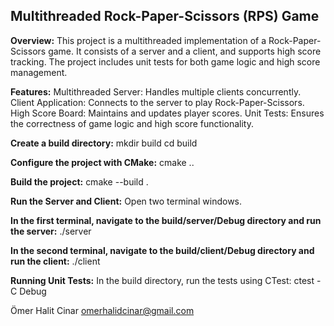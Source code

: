 Multithreaded Rock-Paper-Scissors (RPS) Game
--------------------------------------------------------------

**Overview:**
This project is a multithreaded implementation of a Rock-Paper-Scissors game. It consists of a server and a client, and supports high score tracking. The project includes unit tests for both game logic and high score management.

**Features:**
Multithreaded Server: Handles multiple clients concurrently.
Client Application: Connects to the server to play Rock-Paper-Scissors.
High Score Board: Maintains and updates player scores.
Unit Tests: Ensures the correctness of game logic and high score functionality.

**Create a build directory:**
mkdir build
cd build

**Configure the project with CMake:**
cmake ..

**Build the project:**
cmake --build .

**Run the Server and Client:**
Open two terminal windows.

**In the first terminal, navigate to the build/server/Debug directory and run the server:**
./server

**In the second terminal, navigate to the build/client/Debug directory and run the client:**
./client

**Running Unit Tests:**
In the build directory, run the tests using CTest:
ctest -C Debug

Ömer Halit Cinar
omerhalidcinar@gmail.com

